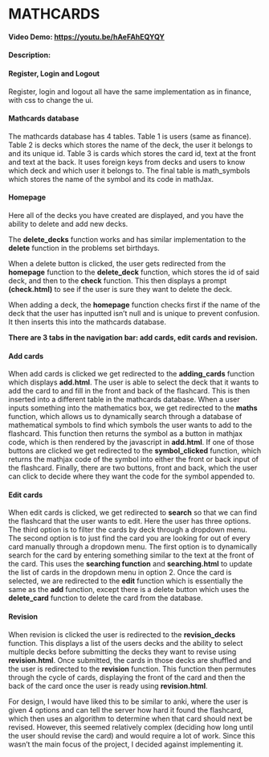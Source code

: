 # MATHCARDS
#### Video Demo: https://youtu.be/hAeFAhEQYQY
#### Description:


#### Register, Login and Logout
Register, login and logout all have the same implementation as in finance, with css to change the ui.


#### Mathcards database
The mathcards database has 4 tables. Table 1 is users (same as finance). Table 2 is decks which stores the name of the deck, the user it belongs to and its unique id. Table 3 is cards which stores the card id, text at the front and text at the back. It uses foreign keys from decks and users to know which deck and which user it belongs to. The final table is math_symbols which stores the name of the symbol and its code in mathJax.


#### Homepage
Here all of the decks you have created are displayed, and you have the ability to delete and add new decks.

The **delete_decks** function works and has similar implementation to the **delete** function in the problems set birthdays.

When a delete button is clicked, the user gets redirected from the **homepage** function to the **delete_deck** function, which stores the id of said deck, and then to the **check** function. This then displays a prompt **(check.html)** to see if the user is sure they want to delete the deck.

When adding a deck, the **homepage** function checks first if the name of the deck that the user has inputted isn’t null and is unique to prevent confusion. It then inserts this into the mathcards database.


**There are 3 tabs in the navigation bar: add cards, edit cards and revision.**

#### Add cards
When add cards is clicked we get redirected to the **adding_cards** function which displays **add.html**. The user is able to select the deck that it wants to add the card to and fill in the front and back of the flashcard. This is then inserted into a different table in the mathcards database. When a user inputs something into the mathematics box, we get redirected to the **maths** function, which allows us to dynamically search through a database of mathematical symbols to find which symbols the user wants to add to the flashcard. This function then returns the symbol as a button in mathjax code, which is then rendered by the javascript in **add.html**. If one of those buttons are clicked we get redirected to the **symbol_clicked** function, which returns the mathjax code of the symbol into either the front or back input of the flashcard. Finally, there are two buttons, front and back, which the user can click to decide where they want the code for the symbol appended to.

#### Edit cards
When edit cards is clicked, we get redirected to **search** so that we can find the flashcard that the user wants to edit. Here the user has three options. The third option is to filter the cards by deck through a dropdown menu. The second option is to just find the card you are looking for out of every card manually through a dropdown menu. The first option is to dynamically search for the card by entering something similar to the text at the front of the card. This uses the **searching function** and **searching.html** to update the list of cards in the dropdown menu in option 2. Once the card is selected, we are redirected to the **edit** function which is essentially the same as the **add** function, except there is a delete button which uses the **delete_card** function to delete the card from the database.


#### Revision
When revision is clicked the user is redirected to the **revision_decks** function. This displays a list of the users decks and the ability to select multiple decks before submitting the decks they want to revise using **revision.html**. Once submitted, the cards in those decks are shuffled and the user is redirected to the **revision** function. This function then permutes through the cycle of cards, displaying the front of the card and then the back of the card once the user is ready using **revision.html**.

For design, I would have liked this to be similar to anki, where the user is given 4 options and can tell the server how hard it found the flashcard, which then uses an algorithm to determine when that card should next be revised. However, this seemed relatively complex (deciding how long until the user should revise the card) and would require a lot of work. Since this wasn’t the main focus of the project, I decided against implementing it.
